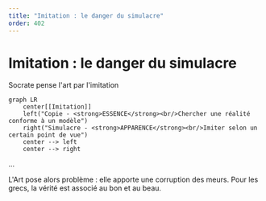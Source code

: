 ```yaml
---
title: "Imitation : le danger du simulacre"
order: 402
---
```


# Imitation : le danger du simulacre

Socrate pense l'art par l'imitation

```mermaid
graph LR
    center[[Imitation]]
    left("Copie - <strong>ESSENCE</strong><br/>Chercher une réalité conforme à un modèle")
    right("Simulacre - <strong>APPARENCE</strong><br/>Imiter selon un certain point de vue")
    center --> left
    center --> right
```

...

L'Art pose alors problème : elle apporte une corruption des meurs. Pour les grecs, la vérité est associé au bon et au beau.